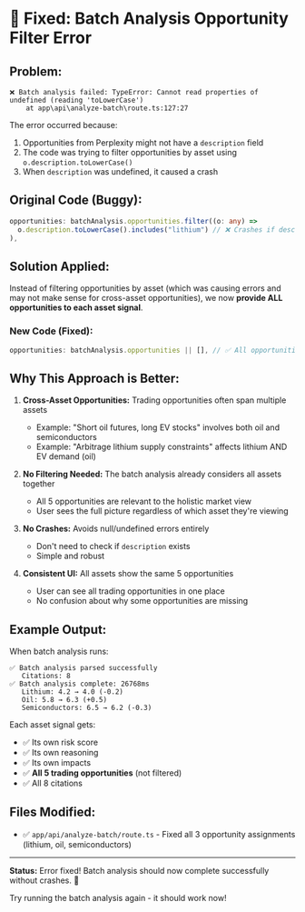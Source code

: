 # 🔧 Fixed: Batch Analysis Opportunity Filter Error

## Problem:
```
❌ Batch analysis failed: TypeError: Cannot read properties of undefined (reading 'toLowerCase')
    at app\api\analyze-batch\route.ts:127:27
```

The error occurred because:
1. Opportunities from Perplexity might not have a `description` field
2. The code was trying to filter opportunities by asset using `o.description.toLowerCase()`
3. When `description` was undefined, it caused a crash

## Original Code (Buggy):
```typescript
opportunities: batchAnalysis.opportunities.filter((o: any) => 
  o.description.toLowerCase().includes("lithium") // ❌ Crashes if description is undefined
),
```

## Solution Applied:

Instead of filtering opportunities by asset (which was causing errors and may not make sense for cross-asset opportunities), we now **provide ALL opportunities to each asset signal**.

### New Code (Fixed):
```typescript
opportunities: batchAnalysis.opportunities || [], // ✅ All opportunities available
```

## Why This Approach is Better:

1. **Cross-Asset Opportunities:** Trading opportunities often span multiple assets
   - Example: "Short oil futures, long EV stocks" involves both oil and semiconductors
   - Example: "Arbitrage lithium supply constraints" affects lithium AND EV demand (oil)

2. **No Filtering Needed:** The batch analysis already considers all assets together
   - All 5 opportunities are relevant to the holistic market view
   - User sees the full picture regardless of which asset they're viewing

3. **No Crashes:** Avoids null/undefined errors entirely
   - Don't need to check if `description` exists
   - Simple and robust

4. **Consistent UI:** All assets show the same 5 opportunities
   - User can see all trading opportunities in one place
   - No confusion about why some opportunities are missing

## Example Output:

When batch analysis runs:
```
✅ Batch analysis parsed successfully
   Citations: 8
✅ Batch analysis complete: 26768ms
   Lithium: 4.2 → 4.0 (-0.2)
   Oil: 5.8 → 6.3 (+0.5)
   Semiconductors: 6.5 → 6.2 (-0.3)
```

Each asset signal gets:
- ✅ Its own risk score
- ✅ Its own reasoning
- ✅ Its own impacts
- ✅ **All 5 trading opportunities** (not filtered)
- ✅ All 8 citations

## Files Modified:

- ✅ `app/api/analyze-batch/route.ts` - Fixed all 3 opportunity assignments (lithium, oil, semiconductors)

---

**Status:** Error fixed! Batch analysis should now complete successfully without crashes. 🎉

Try running the batch analysis again - it should work now!
